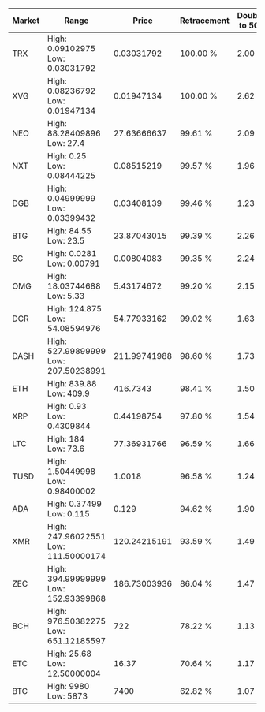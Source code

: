 | Market | Range | Price| Retracement | Doubles to 50% |
| --- | --- | --- | --- | --- |
| TRX | High: 0.09102975<br />Low: 0.03031792 | 0.03031792 | 100.00 % | 2.00 |
| XVG | High: 0.08236792<br />Low: 0.01947134 | 0.01947134 | 100.00 % | 2.62 |
| NEO | High: 88.28409896<br />Low: 27.4 | 27.63666637 | 99.61 % | 2.09 |
| NXT | High: 0.25<br />Low: 0.08444225 | 0.08515219 | 99.57 % | 1.96 |
| DGB | High: 0.04999999<br />Low: 0.03399432 | 0.03408139 | 99.46 % | 1.23 |
| BTG | High: 84.55<br />Low: 23.5 | 23.87043015 | 99.39 % | 2.26 |
| SC | High: 0.0281<br />Low: 0.00791 | 0.00804083 | 99.35 % | 2.24 |
| OMG | High: 18.03744688<br />Low: 5.33 | 5.43174672 | 99.20 % | 2.15 |
| DCR | High: 124.875<br />Low: 54.08594976 | 54.77933162 | 99.02 % | 1.63 |
| DASH | High: 527.99899999<br />Low: 207.50238991 | 211.99741988 | 98.60 % | 1.73 |
| ETH | High: 839.88<br />Low: 409.9 | 416.7343 | 98.41 % | 1.50 |
| XRP | High: 0.93<br />Low: 0.4309844 | 0.44198754 | 97.80 % | 1.54 |
| LTC | High: 184<br />Low: 73.6 | 77.36931766 | 96.59 % | 1.66 |
| TUSD | High: 1.50449998<br />Low: 0.98400002 | 1.0018 | 96.58 % | 1.24 |
| ADA | High: 0.37499<br />Low: 0.115 | 0.129 | 94.62 % | 1.90 |
| XMR | High: 247.96022551<br />Low: 111.50000174 | 120.24215191 | 93.59 % | 1.49 |
| ZEC | High: 394.99999999<br />Low: 152.93399868 | 186.73003936 | 86.04 % | 1.47 |
| BCH | High: 976.50382275<br />Low: 651.12185597 | 722 | 78.22 % | 1.13 |
| ETC | High: 25.68<br />Low: 12.50000004 | 16.37 | 70.64 % | 1.17 |
| BTC | High: 9980<br />Low: 5873 | 7400 | 62.82 % | 1.07 |

